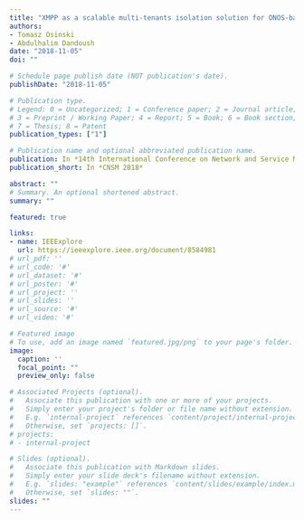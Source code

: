 ```yaml
---
title: "XMPP as a scalable multi-tenants isolation solution for ONOS-based Software-Defined Cloud Networks"
authors:
- Tomasz Osinski
- Abdulhalim Dandoush
date: "2018-11-05"
doi: ""

# Schedule page publish date (NOT publication's date).
publishDate: "2018-11-05"

# Publication type.
# Legend: 0 = Uncategorized; 1 = Conference paper; 2 = Journal article;
# 3 = Preprint / Working Paper; 4 = Report; 5 = Book; 6 = Book section;
# 7 = Thesis; 8 = Patent
publication_types: ["1"]

# Publication name and optional abbreviated publication name.
publication: In *14th International Conference on Network and Service Management*
publication_short: In *CNSM 2018*

abstract: ""
# Summary. An optional shortened abstract.
summary: ""

featured: true

links:
- name: IEEExplore
  url: https://ieeexplore.ieee.org/document/8584981
# url_pdf: ''
# url_code: '#'
# url_dataset: '#'
# url_poster: '#'
# url_project: ''
# url_slides: ''
# url_source: '#'
# url_video: '#'

# Featured image
# To use, add an image named `featured.jpg/png` to your page's folder. 
image:
  caption: ''
  focal_point: ""
  preview_only: false

# Associated Projects (optional).
#   Associate this publication with one or more of your projects.
#   Simply enter your project's folder or file name without extension.
#   E.g. `internal-project` references `content/project/internal-project/index.md`.
#   Otherwise, set `projects: []`.
# projects:
# - internal-project

# Slides (optional).
#   Associate this publication with Markdown slides.
#   Simply enter your slide deck's filename without extension.
#   E.g. `slides: "example"` references `content/slides/example/index.md`.
#   Otherwise, set `slides: ""`.
slides: ""
---
```



